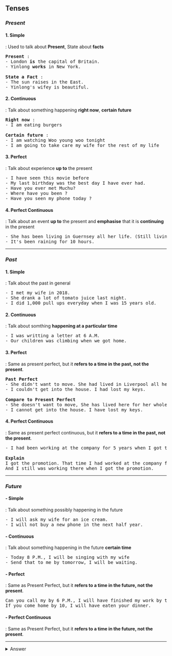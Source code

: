 ## Tenses 

### *Present* 
#### 1. Simple
: Used to talk about <strong>Present</strong>, State about <strong>facts</strong>
<pre>
<strong>Present</strong> : 
- London <strong>is</strong> the capital of Britain.
- Yinlong <strong>works</strong> in New York.

<strong>State a Fact</strong> :
- The sun raises in the East.
- Yinlong's wifey is beautiful.
</pre>

#### 2. Continuous
: Talk about something happening <strong>right now</strong>, <strong>certain future</strong>
<pre>
<strong>Right now</strong> :
- I am eating burgers

<strong>Certain future</strong> :
- I am watching Woo young woo tonight
- I am going to take care my wife for the rest of my life
</pre>

#### 3. Perfect
: Talk about experience <strong>up to</strong> the present
<pre>
- I have seen this movie before
- My last birthday was the best day I have ever had. 
- Have you ever met Muchu?
- Where have you been ?
- Have you seen my phone today ? 
</pre>

#### 4. Perfect Continuous
: Talk about an event <strong>up to</strong> the present and <strong>emphasise</strong> that it is <strong>continuing</strong> in the present
<pre>
- She has been living in Guernsey all her life. (Still living there)
- It's been raining for 10 hours.
</pre>

____________

### *Past*

#### 1. Simple
: Talk about the past in general
<pre>
- I met my wife in 2018.
- She drank a lot of tomato juice last night.
- I did 1,000 pull ups everyday when I was 15 years old.
</pre>

#### 2. Continuous
: Talk about somthing <strong>happening at a particular time</strong>
<pre>
- I was writting a letter at 6 A.M.
- Our children was climbing when we got home.
</pre>

#### 3. Perfect
: Same as present perfect, but it <strong>refers to a time in the past, not the present</strong>.
<pre>
<strong>Past Perfect</strong>
- She didn't want to move. She had lived in Liverpool all her life.
- I couldn't get into the house. I had lost my keys.

<strong>Compare to Present Perfect</strong>
- She doesn't want to move, She has lived here for her whole life.
- I cannot get into the house. I have lost my keys.
</pre>


#### 4. Perfect Continuous
: Same as present perfect continuous, but it <strong>refers to a time in the past, not the present</strong>.
<pre>
- I had been working at the company for 5 years when I got the promotion.

<strong>Explain</strong>
I got the promotion. That time I had worked at the company for 5 years.
And I still was working there when I got the promotion.
</pre>

____________

### *Future*

#### - Simple
: Talk about something possibly happening in the future
<pre>
- I will ask my wife for an ice cream.
- I will not buy a new phone in the next half year.
</pre>

#### - Continuous
: Talk about something happening in the future <strong>certain time</strong>
<pre>
- Today 8 P.M., I will be singing with my wife
- Send that to me by tomorrow, I will be waiting.
</pre>

#### - Perfect
: Same as Present Perfect, but it <strong>refers to a time in the future, not the present</strong>.
<pre>
Can you call my by 6 P.M., I will have finished my work by then.
If you come home by 10, I will have eaten your dinner.
</pre>

#### - Perfect Continuous
: Same as Present Perfect, but it <strong>refers to a time in the future, not the present</strong>.

____________

<details><summary>Answer</summary>
<p>
  
Hi there, here is my answer
</p>
</details>
